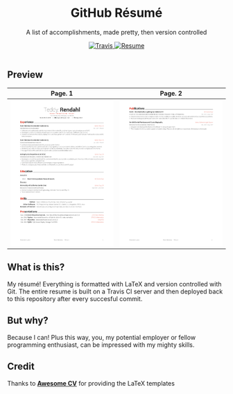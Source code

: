 <h1 align="center">
<br />
GitHub Résumé
</h1>

<p align="center">
  A list of accomplishments, made pretty, then version controlled
</p>


<div align="center">
  <a href="https://travis-ci.org/teddyrendahl/resume.svg?branch=master">
    <img alt="Travis" src="https://travis-ci.org/teddyrendahl/resume.svg?branch=master" />
  </a>
  <a href="https://raw.githubusercontent.com/teddyrendahl/resume/build/resume.pdf">
    <img alt="Resume" src="https://img.shields.io/badge/resume-pdf-green.svg" />
  </a>
</div>
<br />

## <a name="preview"></a>Preview
| Page. 1 | Page. 2 |
|:---:|:---:| 
| [![Résumé](https://raw.githubusercontent.com/teddyrendahl/resume/build/resume-0.png)](https://raw.githubusercontent.com/teddyrendahl/resume/build/resume.pdf) | [![Résumé](https://raw.githubusercontent.com/teddyrendahl/resume/build/resume-1.png)](https://raw.githubusercontent.com/teddyrendahl/resume/build/resume.pdf) | 

## What is this?
My résumé! Everything is formatted with LaTeX and version controlled with Git. The entire resume is built on a Travis CI server and then deployed back to this repository after every succesful commit.

## But why?
Because I can! Plus this way, you, my potential employer or fellow programming enthusiast, can be impressed 
with my mighty skills.

## Credit
Thanks to [**Awesome CV**](https://github.com/posquit0/Awesome-CV) for providing the LaTeX templates
